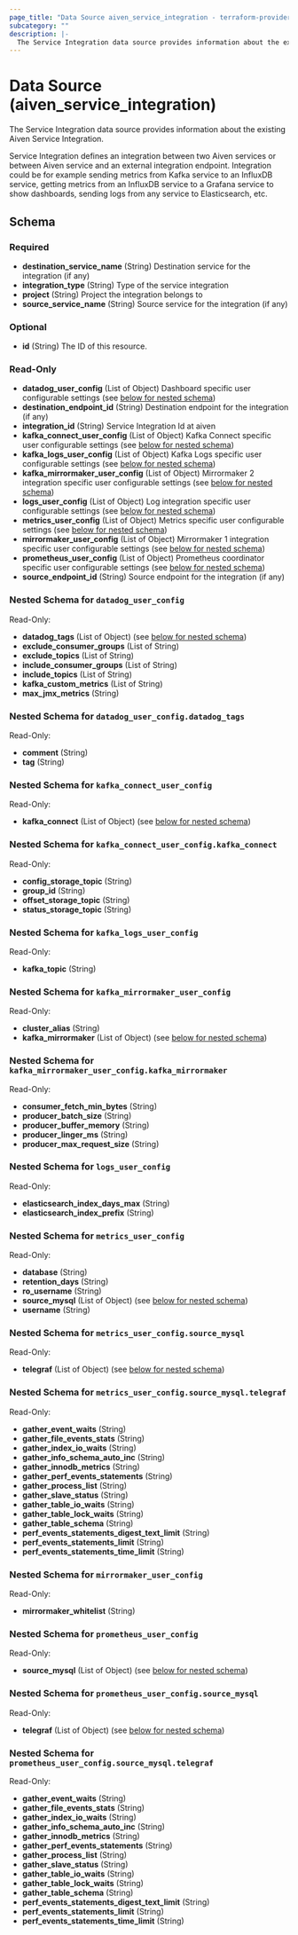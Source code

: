 ```yaml
---
page_title: "Data Source aiven_service_integration - terraform-provider-aiven"
subcategory: ""
description: |-
  The Service Integration data source provides information about the existing Aiven Service Integration.
---
```

# Data Source (aiven_service_integration)
The Service Integration data source provides information about the existing Aiven Service Integration.

Service Integration defines an integration between two Aiven services or between Aiven service and an external integration endpoint. Integration could be for example sending metrics from Kafka service to an InfluxDB service, getting metrics from an InfluxDB service to a Grafana service to show dashboards, sending logs from any service to Elasticsearch, etc.


<!-- schema generated by tfplugindocs -->
## Schema

### Required

- **destination_service_name** (String) Destination service for the integration (if any)
- **integration_type** (String) Type of the service integration
- **project** (String) Project the integration belongs to
- **source_service_name** (String) Source service for the integration (if any)

### Optional

- **id** (String) The ID of this resource.

### Read-Only

- **datadog_user_config** (List of Object) Dashboard specific user configurable settings (see [below for nested schema](#nestedatt--datadog_user_config))
- **destination_endpoint_id** (String) Destination endpoint for the integration (if any)
- **integration_id** (String) Service Integration Id at aiven
- **kafka_connect_user_config** (List of Object) Kafka Connect specific user configurable settings (see [below for nested schema](#nestedatt--kafka_connect_user_config))
- **kafka_logs_user_config** (List of Object) Kafka Logs specific user configurable settings (see [below for nested schema](#nestedatt--kafka_logs_user_config))
- **kafka_mirrormaker_user_config** (List of Object) Mirrormaker 2 integration specific user configurable settings (see [below for nested schema](#nestedatt--kafka_mirrormaker_user_config))
- **logs_user_config** (List of Object) Log integration specific user configurable settings (see [below for nested schema](#nestedatt--logs_user_config))
- **metrics_user_config** (List of Object) Metrics specific user configurable settings (see [below for nested schema](#nestedatt--metrics_user_config))
- **mirrormaker_user_config** (List of Object) Mirrormaker 1 integration specific user configurable settings (see [below for nested schema](#nestedatt--mirrormaker_user_config))
- **prometheus_user_config** (List of Object) Prometheus coordinator specific user configurable settings (see [below for nested schema](#nestedatt--prometheus_user_config))
- **source_endpoint_id** (String) Source endpoint for the integration (if any)

<a id="nestedatt--datadog_user_config"></a>
### Nested Schema for `datadog_user_config`

Read-Only:

- **datadog_tags** (List of Object) (see [below for nested schema](#nestedobjatt--datadog_user_config--datadog_tags))
- **exclude_consumer_groups** (List of String)
- **exclude_topics** (List of String)
- **include_consumer_groups** (List of String)
- **include_topics** (List of String)
- **kafka_custom_metrics** (List of String)
- **max_jmx_metrics** (String)

<a id="nestedobjatt--datadog_user_config--datadog_tags"></a>
### Nested Schema for `datadog_user_config.datadog_tags`

Read-Only:

- **comment** (String)
- **tag** (String)



<a id="nestedatt--kafka_connect_user_config"></a>
### Nested Schema for `kafka_connect_user_config`

Read-Only:

- **kafka_connect** (List of Object) (see [below for nested schema](#nestedobjatt--kafka_connect_user_config--kafka_connect))

<a id="nestedobjatt--kafka_connect_user_config--kafka_connect"></a>
### Nested Schema for `kafka_connect_user_config.kafka_connect`

Read-Only:

- **config_storage_topic** (String)
- **group_id** (String)
- **offset_storage_topic** (String)
- **status_storage_topic** (String)



<a id="nestedatt--kafka_logs_user_config"></a>
### Nested Schema for `kafka_logs_user_config`

Read-Only:

- **kafka_topic** (String)


<a id="nestedatt--kafka_mirrormaker_user_config"></a>
### Nested Schema for `kafka_mirrormaker_user_config`

Read-Only:

- **cluster_alias** (String)
- **kafka_mirrormaker** (List of Object) (see [below for nested schema](#nestedobjatt--kafka_mirrormaker_user_config--kafka_mirrormaker))

<a id="nestedobjatt--kafka_mirrormaker_user_config--kafka_mirrormaker"></a>
### Nested Schema for `kafka_mirrormaker_user_config.kafka_mirrormaker`

Read-Only:

- **consumer_fetch_min_bytes** (String)
- **producer_batch_size** (String)
- **producer_buffer_memory** (String)
- **producer_linger_ms** (String)
- **producer_max_request_size** (String)



<a id="nestedatt--logs_user_config"></a>
### Nested Schema for `logs_user_config`

Read-Only:

- **elasticsearch_index_days_max** (String)
- **elasticsearch_index_prefix** (String)


<a id="nestedatt--metrics_user_config"></a>
### Nested Schema for `metrics_user_config`

Read-Only:

- **database** (String)
- **retention_days** (String)
- **ro_username** (String)
- **source_mysql** (List of Object) (see [below for nested schema](#nestedobjatt--metrics_user_config--source_mysql))
- **username** (String)

<a id="nestedobjatt--metrics_user_config--source_mysql"></a>
### Nested Schema for `metrics_user_config.source_mysql`

Read-Only:

- **telegraf** (List of Object) (see [below for nested schema](#nestedobjatt--metrics_user_config--source_mysql--telegraf))

<a id="nestedobjatt--metrics_user_config--source_mysql--telegraf"></a>
### Nested Schema for `metrics_user_config.source_mysql.telegraf`

Read-Only:

- **gather_event_waits** (String)
- **gather_file_events_stats** (String)
- **gather_index_io_waits** (String)
- **gather_info_schema_auto_inc** (String)
- **gather_innodb_metrics** (String)
- **gather_perf_events_statements** (String)
- **gather_process_list** (String)
- **gather_slave_status** (String)
- **gather_table_io_waits** (String)
- **gather_table_lock_waits** (String)
- **gather_table_schema** (String)
- **perf_events_statements_digest_text_limit** (String)
- **perf_events_statements_limit** (String)
- **perf_events_statements_time_limit** (String)




<a id="nestedatt--mirrormaker_user_config"></a>
### Nested Schema for `mirrormaker_user_config`

Read-Only:

- **mirrormaker_whitelist** (String)


<a id="nestedatt--prometheus_user_config"></a>
### Nested Schema for `prometheus_user_config`

Read-Only:

- **source_mysql** (List of Object) (see [below for nested schema](#nestedobjatt--prometheus_user_config--source_mysql))

<a id="nestedobjatt--prometheus_user_config--source_mysql"></a>
### Nested Schema for `prometheus_user_config.source_mysql`

Read-Only:

- **telegraf** (List of Object) (see [below for nested schema](#nestedobjatt--prometheus_user_config--source_mysql--telegraf))

<a id="nestedobjatt--prometheus_user_config--source_mysql--telegraf"></a>
### Nested Schema for `prometheus_user_config.source_mysql.telegraf`

Read-Only:

- **gather_event_waits** (String)
- **gather_file_events_stats** (String)
- **gather_index_io_waits** (String)
- **gather_info_schema_auto_inc** (String)
- **gather_innodb_metrics** (String)
- **gather_perf_events_statements** (String)
- **gather_process_list** (String)
- **gather_slave_status** (String)
- **gather_table_io_waits** (String)
- **gather_table_lock_waits** (String)
- **gather_table_schema** (String)
- **perf_events_statements_digest_text_limit** (String)
- **perf_events_statements_limit** (String)
- **perf_events_statements_time_limit** (String)

